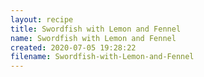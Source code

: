 ```yaml
---
layout: recipe
title: Swordfish with Lemon and Fennel
name: Swordfish with Lemon and Fennel
created: 2020-07-05 19:28:22
filename: Swordfish-with-Lemon-and-Fennel
---
```

